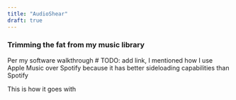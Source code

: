 ```yaml
---
title: "AudioShear"
draft: true
---
```


### Trimming the fat from my music library

Per my software walkthrough # TODO: add link, I mentioned how I use Apple Music over Spotify because it has better sideloading capabilities than Spotify

This is how it goes with 